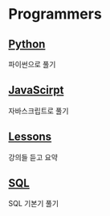 # Programmers

## [Python](./Python/README.md)

파이썬으로 풀기

## [JavaScirpt](./JavaScript/README.md)

자바스크립트로 풀기

## [Lessons](./Lessons/README.md)

강의들 듣고 요약

## [SQL](./SQL/README.md)

SQL 기본기 풀기
